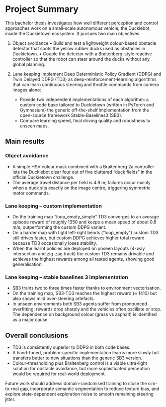 # Project Summary #
This bachelor thesis investigates how well different perception and control approaches work on a small-scale autonomous vehicle, the Duckiebot, inside the Duckietown ecosystem. 
It pursues two main objectives:

1. Object avoidance
• Build and test a lightweight colour-based obstacle detector that spots the yellow rubber ducks used as obstacles in Duckietown.
• Couple the detector with a Braitenberg-style reactive controller so that the robot can steer around the ducks without any global planning.

2. Lane keeping
Implement Deep Deterministic Policy Gradient (DDPG) and Twin Delayed DDPG (TD3) as deep-reinforcement-learning algorithms that can learn continuous steering and throttle commands from camera images alone:
    * Provide two independent implementations of each algorithm:
    a custom code base tailored to Duckietown (written in PyTorch and Gymnasium)
    the generic off-the-shelf implementation from the open-source framework Stable-Baselines3 (SB3).
    * Compare learning speed, final driving quality and robustness to unseen maps.

## Main results ##

### Object avoidance ###
* A simple HSV colour mask combined with a Braitenberg 2a controller lets the Duckiebot clear four out of five cluttered “duck fields” in the official Duckietown challenge.
* The average travel distance per field is 4.9 m; failures occur mainly when a duck sits exactly on the image centre, triggering symmetric motor commands.

### Lane keeping – custom implementation ###
* On the training map “loop_empty_simple” TD3 converges to an average episode reward of roughly 1350 and keeps a mean speed of about 0.8 m/s, outperforming the custom DDPG variant.
* On a harder map with tight left-right bends (“loop_empty”) custom TD3 still drives faster, but custom DDPG achieves higher total reward because TD3 occasionally loses stability.
* When the learnt policies are deployed on unseen layouts (4-way intersection and zig-zag track) the custom TD3 remains drivable and achieves the highest rewards among all tested agents, showing good generalisation.

### Lane keeping – stable baselines 3 implementation ###
* SB3 trains two to three times faster thanks to environment vectorisation.
* On the training map, SB3-TD3 reaches the highest reward (≈ 1410) but also shows mild over-steering artefacts.
* In unseen environments both SB3 agents suffer from pronounced overfitting: rewards drop sharply and the vehicles often oscillate or stop. The dependence on background colour (grass vs asphalt) is identified as a major cause.

## Overall conclusions ##
* TD3 is consistently superior to DDPG in both code bases.
* A hand-tuned, problem-specific implementation learns more slowly but transfers better to new situations than the generic SB3 version.
* Colour-thresholding plus Braitenberg control is a viable ultra-light solution for obstacle avoidance, but more sophisticated perception would be required for real-world deployment.

Future work should address domain-randomised training to close the sim-to-real gap, incorporate semantic segmentation to reduce texture bias, and explore state-dependent exploration noise to smooth remaining steering jitter.
